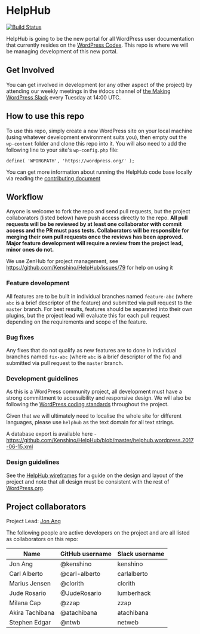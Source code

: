 # HelpHub

[![Build Status](https://travis-ci.org/Kenshino/HelpHub.svg?branch=master)](https://travis-ci.org/Kenshino/HelpHub) 


HelpHub is going to be the new portal for all WordPress user documentation that currently resides on the [WordPress Codex](https://codex.wordpress.org/). This repo is where we will be managing development of this new portal.

## Get Involved

You can get involved in development (or any other aspect of the project) by attending our weekly meetings in the #docs channel of [the Making WordPress Slack](https://make.wordpress.org/chat/) every Tuesday at 14:00 UTC.

## How to use this repo

To use this repo, simply create a new WordPress site on your local machine (using whatever development environment suits you), then empty out the `wp-content` folder and clone this repo into it. You will also need to add the following line to your site's `wp-config.php` file:

```
define( 'WPORGPATH', 'https://wordpress.org/' );
```

You can get more information about running the HelpHub code base locally via reading the [contributing document](https://github.com/Kenshino/HelpHub/blob/update-read-me/CONTRIBUTING.md)
## Workflow

Anyone is welcome to fork the repo and send pull requests, but the project collaborators (listed below) have push access directly to the repo. **All pull requests will be be reviewed by at least one collaborator with commit access and the PR must pass tests. Collaborators will be responsible for merging their own pull requests once the reviews has been approved. Major feature development will require a review from the project lead, minor ones do not.**

We use ZenHub for project management, see https://github.com/Kenshino/HelpHub/issues/79 for help on using it
 
### Feature development

All features are to be built in individual branches named `feature-abc` (where `abc` is a brief descriptor of the feature) and submitted via pull request to the `master` branch. For best results, features should be separated into their own plugins, but the project lead will evaluate this for each pull request depending on the requirements and scope of the feature.

### Bug fixes

Any fixes that do not qualify as new features are to done in individual branches named `fix-abc` (where `abc` is a brief descriptor of the fix) and submitted via pull request to the `master` branch.

### Development guidelines

As this is a WordPress community project, all development must have a strong committment to accessibility and responsive design. We will also be following the [WordPress coding standards](https://codex.wordpress.org/WordPress_Coding_Standards) throughout the project.

Given that we will ultimately need to localise the whole site for different languages, please use `helphub` as the text domain for all text strings.

A database export is available here - https://github.com/Kenshino/HelpHub/blob/master/helphub.wordpress.2017-06-15.xml

### Design guidelines

See the [HelpHub wireframes](https://wp-commhub.mybalsamiq.com/projects/helphub/grid) for a guide on the design and layout of the project and note that all design must be consistent with the rest of [WordPress.org](https://wordpress.org/).

## Project collaborators

Project Lead: [Jon Ang](https://profiles.wordpress.org/kenshino)

The following people are active developers on the project and are all listed as collaborators on this repo:

| Name               	| GitHub username   	| Slack username 	|
|--------------------	|-------------------	|----------------	|
| Jon Ang           	| @kenshino          	| kenshino       	|
| Carl Alberto          | @carl-alberto         | carlalberto       |
| Marius Jensen         | @clorith              | clorith           |
| Jude Rosario          | @JudeRosario          | lumberhack        |
| Milana Cap            | @zzap                 | zzap              |
| Akira Tachibana       | @atachibana           | atachibana        |
| Stephen Edgar         | @ntwb                 | netweb            |

